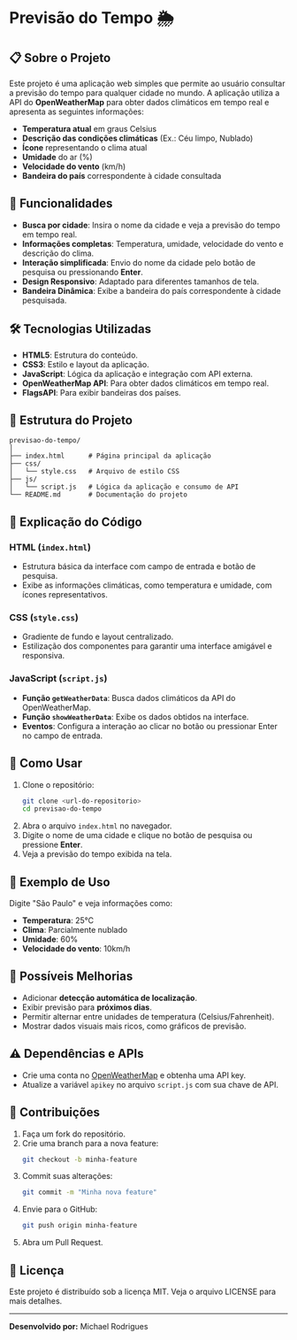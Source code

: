
# Previsão do Tempo 🌦️

## 📋 Sobre o Projeto
Este projeto é uma aplicação web simples que permite ao usuário consultar a previsão do tempo para qualquer cidade no mundo. A aplicação utiliza a API do **OpenWeatherMap** para obter dados climáticos em tempo real e apresenta as seguintes informações:
- **Temperatura atual** em graus Celsius
- **Descrição das condições climáticas** (Ex.: Céu limpo, Nublado)
- **Ícone** representando o clima atual
- **Umidade** do ar (%)
- **Velocidade do vento** (km/h)
- **Bandeira do país** correspondente à cidade consultada

## 🚀 Funcionalidades
- **Busca por cidade**: Insira o nome da cidade e veja a previsão do tempo em tempo real.
- **Informações completas**: Temperatura, umidade, velocidade do vento e descrição do clima.
- **Interação simplificada**: Envio do nome da cidade pelo botão de pesquisa ou pressionando **Enter**.
- **Design Responsivo**: Adaptado para diferentes tamanhos de tela.
- **Bandeira Dinâmica**: Exibe a bandeira do país correspondente à cidade pesquisada.

## 🛠️ Tecnologias Utilizadas
- **HTML5**: Estrutura do conteúdo.
- **CSS3**: Estilo e layout da aplicação.
- **JavaScript**: Lógica da aplicação e integração com API externa.
- **OpenWeatherMap API**: Para obter dados climáticos em tempo real.
- **FlagsAPI**: Para exibir bandeiras dos países.

## 📂 Estrutura do Projeto
```
previsao-do-tempo/
│
├── index.html      # Página principal da aplicação
├── css/
│   └── style.css   # Arquivo de estilo CSS
├── js/
│   └── script.js   # Lógica da aplicação e consumo de API
└── README.md       # Documentação do projeto
```

## 🧩 Explicação do Código
### HTML (`index.html`)
- Estrutura básica da interface com campo de entrada e botão de pesquisa.
- Exibe as informações climáticas, como temperatura e umidade, com ícones representativos.

### CSS (`style.css`)
- Gradiente de fundo e layout centralizado.
- Estilização dos componentes para garantir uma interface amigável e responsiva.

### JavaScript (`script.js`)
- **Função `getWeatherData`**: Busca dados climáticos da API do OpenWeatherMap.
- **Função `showWeatherData`**: Exibe os dados obtidos na interface.
- **Eventos**: Configura a interação ao clicar no botão ou pressionar Enter no campo de entrada.

## 🔑 Como Usar
1. Clone o repositório:
   ```bash
   git clone <url-do-repositorio>
   cd previsao-do-tempo
   ```
2. Abra o arquivo `index.html` no navegador.
3. Digite o nome de uma cidade e clique no botão de pesquisa ou pressione **Enter**.
4. Veja a previsão do tempo exibida na tela.

## 🔄 Exemplo de Uso
Digite "São Paulo" e veja informações como:
- **Temperatura**: 25°C
- **Clima**: Parcialmente nublado
- **Umidade**: 60%
- **Velocidade do vento**: 10km/h

## 🔧 Possíveis Melhorias
- Adicionar **detecção automática de localização**.
- Exibir previsão para **próximos dias**.
- Permitir alternar entre unidades de temperatura (Celsius/Fahrenheit).
- Mostrar dados visuais mais ricos, como gráficos de previsão.

## ⚠️ Dependências e APIs
- Crie uma conta no [OpenWeatherMap](https://openweathermap.org/) e obtenha uma API key.
- Atualize a variável `apikey` no arquivo `script.js` com sua chave de API.

## 🤝 Contribuições
1. Faça um fork do repositório.
2. Crie uma branch para a nova feature:
   ```bash
   git checkout -b minha-feature
   ```
3. Commit suas alterações:
   ```bash
   git commit -m "Minha nova feature"
   ```
4. Envie para o GitHub:
   ```bash
   git push origin minha-feature
   ```
5. Abra um Pull Request.

## 📝 Licença
Este projeto é distribuído sob a licença MIT. Veja o arquivo LICENSE para mais detalhes.

---

**Desenvolvido por:** Michael Rodrigues
